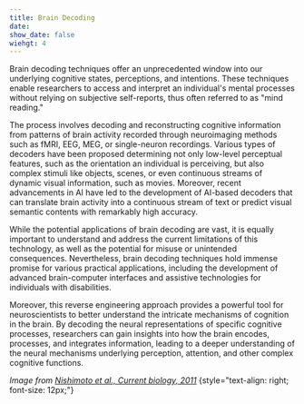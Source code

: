 ```yaml
---
title: Brain Decoding
date: 
show_date: false
wiehgt: 4
---
```


Brain decoding techniques offer an unprecedented window into our underlying cognitive states, perceptions, and intentions. These techniques enable researchers to access and interpret an individual's mental processes without relying on subjective self-reports, thus often referred to as "mind reading." 

<!--more-->

The process involves decoding and reconstructing cognitive information from patterns of brain activity recorded through neuroimaging methods such as fMRI, EEG, MEG, or single-neuron recordings. Various types of decoders have been proposed determining not only low-level perceptual features, such as the orientation an individual is perceiving, but also complex stimuli like objects, scenes, or even continuous streams of dynamic visual information, such as movies. Moreover, recent advancements in AI have led to the development of AI-based decoders that can translate brain activity into a continuous stream of text or predict visual semantic contents with remarkably high accuracy.

While the potential applications of brain decoding are vast, it is equally important to understand and address the current limitations of this technology, as well as the potential for misuse or unintended consequences. Nevertheless, brain decoding techniques hold immense promise for various practical applications, including the development of advanced brain-computer interfaces and assistive technologies for individuals with disabilities.

Moreover, this reverse engineering approach provides a powerful tool for neuroscientists to better understand the intricate mechanisms of cognition in the brain. By decoding the neural representations of specific cognitive processes, researchers can gain insights into how the brain encodes, processes, and integrates information, leading to a deeper understanding of the neural mechanisms underlying perception, attention, and other complex cognitive functions.

_Image from [Nishimoto et al., Current biology, 2011](https://doi.org/10.1016/j.cub.2011.08.031)_
{style="text-align: right; font-size: 12px;"}
